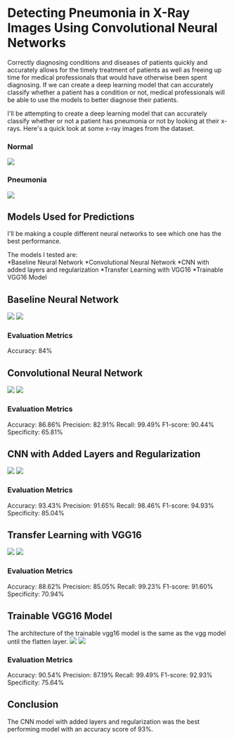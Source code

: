 # Detecting Pneumonia in X-Ray Images Using Convolutional Neural Networks

Correctly diagnosing conditions and diseases of patients quickly and accurately allows for the timely treatment of patients as well as freeing up time for medical professionals that would have otherwise been spent diagnosing. If we can create a deep learning model that can accurately classify whether a patient has a condition or not, medical professionals will be able to use the models to better diagnose their patients. 

I'll be attempting to create a deep learning model that can accurately classify whether or not a patient has pneumonia or not by looking at their x-rays. Here's a quick look at some x-ray images from the dataset.

### Normal
<img src='https://i.imgur.com/XiAsJFS.png'>

### Pneumonia
<img src='https://i.imgur.com/DCoj0cd.png'>

## Models Used for Predictions

I'll be making a couple different neural networks to see which one has the best performance. 

The models I tested are:<br>
*Baseline Neural Network
*Convolutional Neural Network
*CNN with added layers and regularization
*Transfer Learning with VGG16
*Trainable VGG16 Model

## Baseline Neural Network
<img src='https://i.imgur.com/aBVbdxV.png'>
<img src='https://i.imgur.com/uVbUkUM.png'>

### Evaluation Metrics
Accuracy: 84%

## Convolutional Neural Network
<img src='https://i.imgur.com/zTKEWdh.png'>
<img src='https://i.imgur.com/g3SqVv7.png'>

### Evaluation Metrics
Accuracy: 86.86%
Precision: 82.91%
Recall: 99.49%
F1-score: 90.44%
Specificity: 65.81%

## CNN with Added Layers and Regularization
<img src='https://i.imgur.com/Id7ZDHM.png'>
<img src='https://i.imgur.com/r1NCIdF.png'>

### Evaluation Metrics
Accuracy: 93.43%
Precision: 91.65%
Recall: 98.46%
F1-score: 94.93%
Specificity: 85.04%

## Transfer Learning with VGG16
<img src='https://i.imgur.com/CAgsGJG.png'>
<img src='https://i.imgur.com/Ssro0hP.png'>

### Evaluation Metrics
Accuracy: 88.62%
Precision: 85.05%
Recall: 99.23%
F1-score: 91.60%
Specificity: 70.94%

## Trainable VGG16 Model
The architecture of the trainable vgg16 model is the same as the vgg model until the flatten layer.
<img src='https://i.imgur.com/gy41Hew.png'>
<img src='https://i.imgur.com/otQdZHH.png'>

### Evaluation Metrics
Accuracy: 90.54%
Precision: 87.19%
Recall: 99.49%
F1-score: 92.93%
Specificity: 75.64%

## Conclusion
The CNN model with added layers and regularization was the best performing model with an accuracy score of 93%. 
